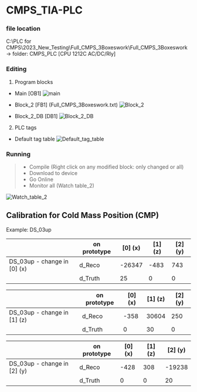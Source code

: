 # CMPS_TIA-PLC

### file location
C:\PLC for CMPS\2023_New_Testing\Full_CMPS_3Boxeswork\Full_CMPS_3Boxeswork \
-> folder: CMPS_PLC \[CPU 1212C AC/DC/Rly\] 

### Editing
1. Program blocks
 - Main \[OB1\]
![main](https://github.com/JingluWang/CMPS_TIA-PLC/assets/107279970/dbdb571e-4975-40a0-8d72-da22e7a8d3a7)


 - Block_2 \[FB1\] (Full_CMPS_3Boxeswork.txt)
![Block_2](https://github.com/JingluWang/CMPS_TIA-PLC/assets/107279970/4053b574-3d78-4488-8d24-cfa11e378b8a)


 - Block_2_DB \[DB1\]
![Block_2_DB](https://github.com/JingluWang/CMPS_TIA-PLC/assets/107279970/7339610d-c68c-49b0-b289-09f27263c7d2)


2. PLC tags
 - Default tag table
![Default_tag_table](https://github.com/JingluWang/CMPS_TIA-PLC/assets/107279970/83f4842a-2364-4abd-9398-62268cd722f2)




### Running
> - Compile (Right click on any modified block: only changed or all)
> - Download to device
> - Go Online
> - Monitor all (Watch table_2)

![Watch_table_2](https://github.com/JingluWang/CMPS_TIA-PLC/assets/107279970/5b580182-23ae-4a74-80e1-140d45b0f362)



## Calibration for Cold Mass Position (CMP)
Example: DS_03up

|                               | on prototype | \[0\] (x) | \[1\] (z) | \[2\] (y) | 
|   ---                         | ---          | ---       | ---       | ---       |
| DS_03up - change in \[0\] (x) | d_Reco       | -26347    | -483      | 743       |
|                               | d_Truth      | 25        | 0         | 0         |

|                               | on prototype | \[0\] (x) | \[1\] (z) | \[2\] (y) | 
|   ---                         | ---          | ---       | ---       | ---       |
| DS_03up - change in \[1\] (z) | d_Reco       | -358      | 30604     | 250       |
|                               | d_Truth      | 0         | 30        | 0         |

|                               | on prototype | \[0\] (x) | \[1\] (z) | \[2\] (y) | 
|   ---                         | ---          | ---       | ---       | ---       |
| DS_03up - change in \[2\] (y) | d_Reco       | -428      | 308       | -19238    |
|                               | d_Truth      | 0         | 0         | 20        |
